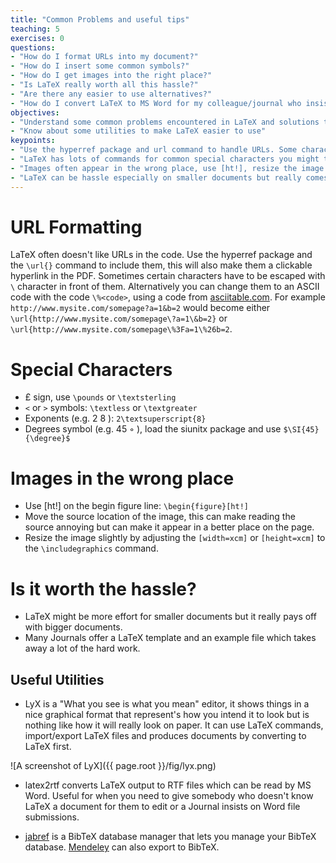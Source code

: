 ```yaml
---
title: "Common Problems and useful tips"
teaching: 5
exercises: 0
questions:
- "How do I format URLs into my document?"
- "How do I insert some common symbols?"
- "How do I get images into the right place?"
- "Is LaTeX really worth all this hassle?"
- "Are there any easier to use alternatives?"
- "How do I convert LaTeX to MS Word for my colleague/journal who insists we use Word?"
objectives:
- "Understand some common problems encountered in LaTeX and solutions to them"
- "Know about some utilities to make LaTeX easier to use"
keypoints:
- "Use the hyperref package and url command to handle URLs. Some characters might need escaping"
- "LaTeX has lots of commands for common special characters you might type in on the keyboard"
- "Images often appear in the wrong place, use [ht!], resize the image or move the reference to the image to a different place in the LaTeX code"
- "LaTeX can be hassle especially on smaller documents but really comes into its own on big documents"
---
```


# URL Formatting
LaTeX often doesn't like URLs in the code. Use the hyperref package and the `\url{}` command to include them, this will also make them a clickable hyperlink in the PDF. Sometimes certain characters have to be escaped with `\` character in front of them. Alternatively you can change them to an ASCII code with the code `\%<code>`, using a code from [asciitable.com](https://www.asciitable.com). For example `http://www.mysite.com/somepage?a=1&b=2` would become either `\url{http://www.mysite.com/somepage\?a=1\&b=2}` or `\url{http://www.mysite.com/somepage\%3Fa=1\%26b=2`.

# Special Characters
* £ sign, use `\pounds` or `\textsterling`
* `<` or `>` symbols: `\textless` or `\textgreater`
* Exponents (e.g. 2 8 ): `2\textsuperscript{8}`
* Degrees symbol (e.g. 45 ◦ ), load the siunitx package and use `$\SI{45}{\degree}$`

# Images in the wrong place
* Use [ht!] on the begin figure line: `\begin{figure}[ht!]`
* Move the source location of the image, this can make reading the source annoying but can make it appear in a better place on the page.
* Resize the image slightly by adjusting the `[width=xcm]` or `[height=xcm]` to the `\includegraphics` command.

# Is it worth the hassle?

* LaTeX might be more effort for smaller documents but it really pays off with bigger documents.
* Many Journals offer a LaTeX template and an example file which takes away a lot of the hard work.

## Useful Utilities

* LyX is a "What you see is what you mean" editor, it shows things in a nice graphical format that represent's how you intend it to look but is nothing like how it will really look on paper. It can use LaTeX commands, import/export LaTeX files and produces documents by converting to LaTeX first.

![A screenshot of LyX]({{ page.root }}/fig/lyx.png)

* latex2rtf converts LaTeX output to RTF files which can be read by MS Word. Useful for when you need to give somebody who doesn't know LaTeX a document for them to edit or a Journal insists on Word file submissions.

* [jabref](https://www.jabref.org/) is a BibTeX database manager that lets you manage your BibTeX database. [Mendeley](https://blog.mendeley.com/tag/bibtex/) can also export to BibTeX.
